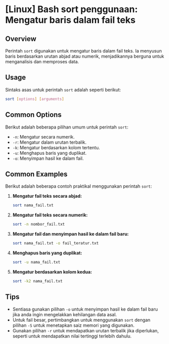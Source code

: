 # [Linux] Bash sort penggunaan: Mengatur baris dalam fail teks

## Overview
Perintah `sort` digunakan untuk mengatur baris dalam fail teks. Ia menyusun baris berdasarkan urutan abjad atau numerik, menjadikannya berguna untuk menganalisis dan memproses data.

## Usage
Sintaks asas untuk perintah `sort` adalah seperti berikut:

```bash
sort [options] [arguments]
```

## Common Options
Berikut adalah beberapa pilihan umum untuk perintah `sort`:

- `-n`: Mengatur secara numerik.
- `-r`: Mengatur dalam urutan terbalik.
- `-k`: Mengatur berdasarkan kolom tertentu.
- `-u`: Menghapus baris yang duplikat.
- `-o`: Menyimpan hasil ke dalam fail.

## Common Examples
Berikut adalah beberapa contoh praktikal menggunakan perintah `sort`:

1. **Mengatur fail teks secara abjad:**
   ```bash
   sort nama_fail.txt
   ```

2. **Mengatur fail teks secara numerik:**
   ```bash
   sort -n nombor_fail.txt
   ```

3. **Mengatur fail dan menyimpan hasil ke dalam fail baru:**
   ```bash
   sort nama_fail.txt -o fail_teratur.txt
   ```

4. **Menghapus baris yang duplikat:**
   ```bash
   sort -u nama_fail.txt
   ```

5. **Mengatur berdasarkan kolom kedua:**
   ```bash
   sort -k2 nama_fail.txt
   ```

## Tips
- Sentiasa gunakan pilihan `-o` untuk menyimpan hasil ke dalam fail baru jika anda ingin mengelakkan kehilangan data asal.
- Untuk fail besar, pertimbangkan untuk menggunakan `sort` dengan pilihan `-S` untuk menetapkan saiz memori yang digunakan.
- Gunakan pilihan `-r` untuk mendapatkan urutan terbalik jika diperlukan, seperti untuk mendapatkan nilai tertinggi terlebih dahulu.